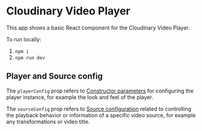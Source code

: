 # Cloudinary Video Player

This app shows a basic React component for the Cloudinary Video Player.

To run locally:

1. `npm i`
2. `npm run dev`

## Player and Source config

The `playerConfig` prop refers to [Constructor parameters](https://cloudinary.com/documentation/video_player_api_reference#constructor_parameters) for configuring the player instance, for example the look and feel of the player.

The `sourceConfig` prop refers to [Source configuration](https://cloudinary.com/documentation/video_player_api_reference#source) related to controlling the playback behavior or information of a specific video source, for example any transformations or video title.
